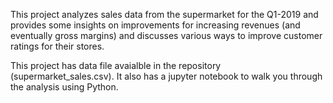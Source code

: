 This project analyzes sales data from the supermarket for the Q1-2019 and provides some insights on improvements for increasing revenues (and eventually gross margins) and discusses various ways to improve customer ratings for their stores.

This project has data file avaialble in the repository (supermarket_sales.csv). It also has a jupyter notebook to walk you through the analysis using Python.
